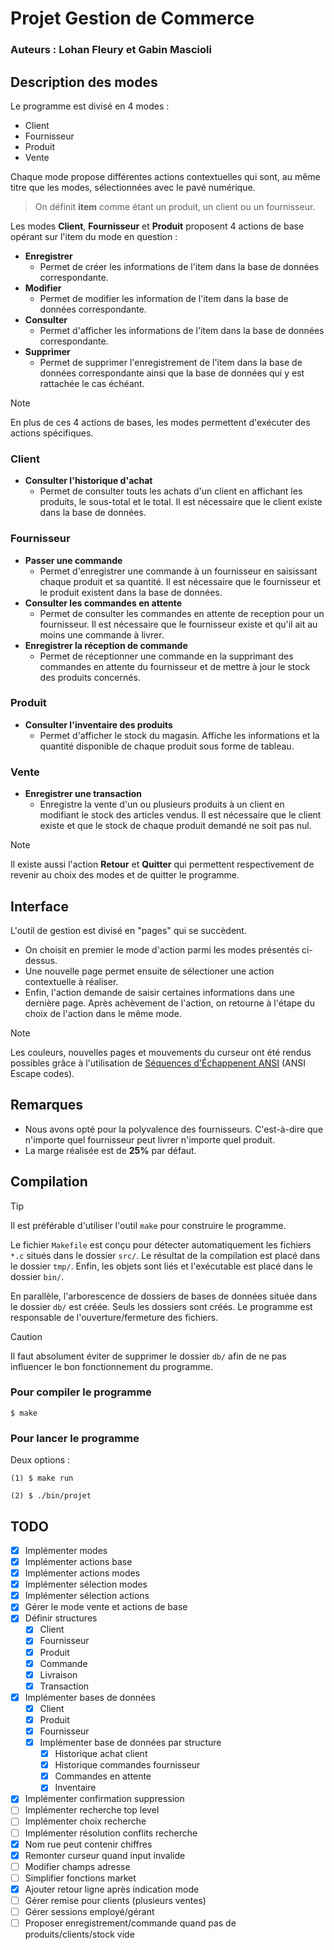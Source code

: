 # Projet Gestion de Commerce
### Auteurs : Lohan Fleury et Gabin Mascioli

## Description des modes

Le programme est divisé en 4 modes :
- Client
- Fournisseur
- Produit
- Vente

Chaque mode propose différentes actions contextuelles qui sont, au même titre
que les modes, sélectionnées avec le pavé numérique.

> On définit **item** comme étant un produit, un client ou un fournisseur.

Les modes **Client**, **Fournisseur** et **Produit** proposent 4 actions de base
opérant sur l'item du mode en question :

- **Enregistrer**
    - Permet de créer les informations de l'item dans la base de données
    correspondante.
- **Modifier**
    - Permet de modifier les information de l'item dans la base de données
    correspondante.
- **Consulter**
    - Permet d'afficher les informations de l'item dans la base de données
    correspondante. 
- **Supprimer**
    - Permet de supprimer l'enregistrement de l'item dans la base de données
    correspondante ainsi que la base de données qui y est rattachée le cas
    échéant.

> [!NOTE]
> En plus de ces 4 actions de bases, les modes permettent d'exécuter des
actions spécifiques.

### Client
- **Consulter l'historique d'achat**
    - Permet de consulter touts les achats d'un client en affichant les
    produits, le sous-total et le total. Il est nécessaire que le client existe
    dans la base de données.

### Fournisseur
- **Passer une commande**
    - Permet d'enregistrer une commande à un fournisseur en saisissant chaque
    produit et sa quantité. Il est nécessaire que le fournisseur et le produit
    existent dans la base de données.
- **Consulter les commandes en attente**
    - Permet de consulter les commandes en attente de reception pour un
    fournisseur. Il est nécessaire que le fournisseur existe et qu'il ait au
    moins une commande à livrer.
- **Enregistrer la réception de commande**
    - Permet de réceptionner une commande en la supprimant des commandes en
    attente du fournisseur et de mettre à jour le stock des produits concernés.

### Produit
- **Consulter l'inventaire des produits**
    - Permet d'afficher le stock du magasin. Affiche les informations et la
    quantité disponible de chaque produit sous forme de tableau.

### Vente
- **Enregistrer une transaction**
    - Enregistre la vente d'un ou plusieurs produits à un client en modifiant
    le stock des articles vendus. Il est nécessaire que le client existe et que
    le stock de chaque produit demandé ne soit pas nul.

> [!NOTE]
> Il existe aussi l'action **Retour** et **Quitter** qui permettent
respectivement de revenir au choix des modes et de quitter le programme.

## Interface

L'outil de gestion est divisé en "pages" qui se succèdent.

- On choisit en premier le mode d'action parmi les modes présentés ci-dessus.
- Une nouvelle page permet ensuite de sélectioner une action contextuelle à
réaliser.
- Enfin, l'action demande de saisir certaines informations dans une dernière
page.
Après achèvement de l'action, on retourne à l'étape du choix de l'action dans le
même mode.

> [!NOTE]
> Les couleurs, nouvelles pages et mouvements du curseur ont été rendus
possibles grâce à l'utilisation de
[Séquences d'Échappenent ANSI](https://en.wikipedia.org/wiki/ANSI_escape_code)
(ANSI Escape codes).

## Remarques

- Nous avons opté pour la polyvalence des fournisseurs. C'est-à-dire que
n'importe quel fournisseur peut livrer n'importe quel produit.
- La marge réalisée est de **25%** par défaut.

## Compilation

> [!TIP]
> Il est préférable d'utiliser l'outil ```make``` pour construire le programme.

Le fichier ```Makefile``` est conçu pour détecter automatiquement les fichiers
```*.c``` situés dans le dossier ```src/```. Le résultat de la compilation est
placé dans le dossier ```tmp/```. Enfin, les objets sont liés et l'exécutable
est placé dans le dossier ```bin/```.

En parallèle, l'arborescence de dossiers de bases de données située dans le
dossier ```db/``` est créée. Seuls les dossiers sont créés. Le programme est
responsable de l'ouverture/fermeture des fichiers. 

> [!CAUTION]
> Il faut absolument éviter de supprimer le dossier ```db/``` afin de ne pas
influencer le bon fonctionnement du programme.

### Pour compiler le programme

```
$ make
```

### Pour lancer le programme

Deux options :

```
(1) $ make run

(2) $ ./bin/projet
```

## TODO
- [x] Implémenter modes
- [x] Implémenter actions base
- [x] Implémenter actions modes
- [x] Implémenter sélection modes
- [x] Implémenter sélection actions
- [x] Gérer le mode vente et actions de base
- [x] Définir structures
    - [x] Client
    - [x] Fournisseur
    - [x] Produit
    - [x] Commande
    - [x] Livraison
    - [x] Transaction
- [x] Implémenter bases de données
    - [x] Client
    - [x] Produit
    - [x] Fournisseur
    - [x] Implémenter base de données par structure
        - [x] Historique achat client
        - [x] Historique commandes fournisseur
        - [x] Commandes en attente
        - [x] Inventaire
- [x] Implémenter confirmation suppression
- [ ] Implémenter recherche top level
- [ ] Implémenter choix recherche
- [ ] Implémenter résolution conflits recherche
- [x] Nom rue peut contenir chiffres
- [x] Remonter curseur quand input invalide
- [ ] Modifier champs adresse
- [ ] Simplifier fonctions market
- [x] Ajouter retour ligne après indication mode
- [ ] Gérer remise pour clients (plusieurs ventes)
- [ ] Gérer sessions employé/gérant
- [ ] Proposer enregistrement/commande quand pas de produits/clients/stock vide
